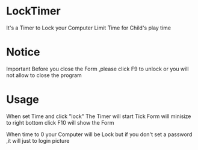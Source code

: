 # LockTimer
It's a Timer to Lock your Computer  Limit Time for Child's play time

# Notice 
Important
Before you close the Form ,please click F9 to unlock
or you will not allow to close the program


# Usage
When set Time and click "lock"
The Timer will start Tick
Form will minisize to right bottom
click F10 will show the Form


When time to 0
your Computer will be Lock
but if you don't set a password ,it will just to login picture

